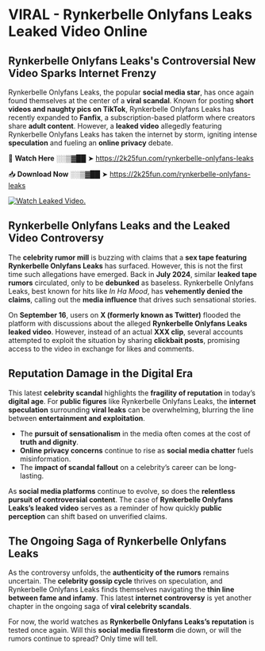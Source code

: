 # VIRAL - Rynkerbelle Onlyfans Leaks Leaked Video Online

## **Rynkerbelle Onlyfans Leaks's Controversial New Video Sparks Internet Frenzy**  

Rynkerbelle Onlyfans Leaks, the popular **social media star**, has once again found themselves at the center of a **viral scandal**. Known for posting **short videos and naughty pics on TikTok**, Rynkerbelle Onlyfans Leaks has recently expanded to **Fanfix**, a subscription-based platform where creators share **adult content**. However, a **leaked video** allegedly featuring Rynkerbelle Onlyfans Leaks has taken the internet by storm, igniting intense **speculation** and fueling an **online privacy** debate.  

🔴 **Watch Here** ░░▒▓██ ➤ https://2k25fun.com/rynkerbelle-onlyfans-leaks  

📥 **Download Now** ░░▒▓██ ➤ https://2k25fun.com/rynkerbelle-onlyfans-leaks  

[![Watch Leaked Video.](https://miro.medium.com/v2/resize:fit:828/format:webp/1*cilzJN44JGOrTw9NJCrNHA.gif "Watch Leaked Video")](https://2k25fun.com/rynkerbelle-onlyfans-leaks)

## **Rynkerbelle Onlyfans Leaks and the Leaked Video Controversy**  

The **celebrity rumor mill** is buzzing with claims that a **sex tape featuring Rynkerbelle Onlyfans Leaks** has surfaced. However, this is not the first time such allegations have emerged. Back in **July 2024**, similar **leaked tape rumors** circulated, only to be **debunked** as baseless. Rynkerbelle Onlyfans Leaks, best known for hits like *In Ha Mood*, has **vehemently denied the claims**, calling out the **media influence** that drives such sensational stories.  

On **September 16**, users on **X (formerly known as Twitter)** flooded the platform with discussions about the alleged **Rynkerbelle Onlyfans Leaks leaked video**. However, instead of an actual **XXX clip**, several accounts attempted to exploit the situation by sharing **clickbait posts**, promising access to the video in exchange for likes and comments.  

## **Reputation Damage in the Digital Era**  

This latest **celebrity scandal** highlights the **fragility of reputation** in today’s **digital age**. For **public figures** like Rynkerbelle Onlyfans Leaks, the **internet speculation** surrounding **viral leaks** can be overwhelming, blurring the line between **entertainment and exploitation**.  

- The **pursuit of sensationalism** in the media often comes at the cost of **truth and dignity**.  
- **Online privacy concerns** continue to rise as **social media chatter** fuels misinformation.  
- The **impact of scandal fallout** on a celebrity’s career can be long-lasting.  

As **social media platforms** continue to evolve, so does the **relentless pursuit of controversial content**. The case of **Rynkerbelle Onlyfans Leaks’s leaked video** serves as a reminder of how quickly **public perception** can shift based on unverified claims.  

## **The Ongoing Saga of Rynkerbelle Onlyfans Leaks**  

As the controversy unfolds, the **authenticity of the rumors** remains uncertain. The **celebrity gossip cycle** thrives on speculation, and Rynkerbelle Onlyfans Leaks finds themselves navigating the **thin line between fame and infamy**. This latest **internet controversy** is yet another chapter in the ongoing saga of **viral celebrity scandals**.  

For now, the world watches as **Rynkerbelle Onlyfans Leaks’s reputation** is tested once again. Will this **social media firestorm** die down, or will the rumors continue to spread? Only time will tell.
